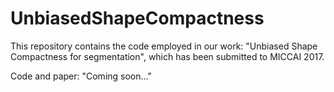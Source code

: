 # UnbiasedShapeCompactness
This repository contains the code employed in our work: "Unbiased Shape Compactness for segmentation", which has been submitted to MICCAI 2017.

Code and paper: "Coming soon..."
